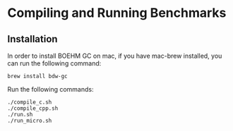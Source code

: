Compiling and Running Benchmarks
====

Installation
----
In order to install BOEHM GC on mac, if you have mac-brew installed, you can run the following command:

`brew install bdw-gc`

Run the following commands:
```
./compile_c.sh
./compile_cpp.sh
./run.sh
./run_micro.sh
```